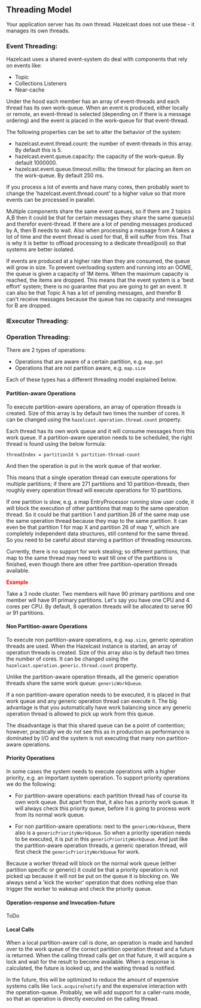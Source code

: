 ## Threading Model

Your application server has its own thread. Hazelcast does not use these - it manages its own threads.

### Event Threading:

Hazelcast uses a shared event-system do deal with components that rely on events like:

* Topic
* Collections Listeners
* Near-cache 

Under the hood each member has an array of event-threads and each thread has its own work-queue. When an event is produced,
either locally or remote, an event-thread is selected (depending on if there is a message ordering) and the event is placed
in the work-queue for that event-thread.

The following properties
can be set to alter the behavior of the system:

* hazelcast.event.thread.count: the number of event-threads in this array. By default this is 5.
* hazelcast.event.queue.capacity: the capacity of the work-queue. By default 1000000.
* hazelcast.event.queue.timeout.millis: the timeout for placing an item on the work-queue. By default 250 ms.

If you process a lot of events and have many cores, then probably want to change the 'hazelcast.event.thread.count' to
a higher value so that more events can be processed in parallel. 

Multiple components share the same event queues, so if there are 2 topics A,B then it could be that for certain messages
they share the same queue(s) and therefor event-thread. If there are a lot of pending messages produced by A, then B needs to wait.
Also when processing a message from A takes a lot of time and the event thread is used for that, B will suffer from this. 
That is why it is better to offload processing to a dedicate thread(pool) so that systems are better isolated.

If events are produced at a higher rate than they are consumed, the queue will grow in size. To prevent overloading system
and running into an OOME, the queue is given a capacity of 1M items. When the maximum capacity is reached, the items are
dropped. This means that the event system is a 'best effort' system; there is no guarantee that you are going to get an
event. It can also be that Topic A has a lot of pending messages, and therefor B can't receive messages because the queue
has no capacity and messages for B are dropped.

### IExecutor Threading:

### Operation Threading:

There are 2 types of operations:

* Operations that are aware of a certain partition, e.g. `map.get`
* Operations that are not partition aware, e.g. `map.size`

Each of these types has a different threading model explained below.

#### Partition-aware Operations

To execute partition-aware operations, an array of operation threads is created. Size of this array is by default two times the number of cores. It can be changed using the `hazelcast.operation.thread.count` property.

Each thread has its own work queue and it will consume messages from this work queue. If a partition-aware operation needs
to be scheduled, the right thread is found using the below formula:

`threadIndex = partitionId % partition-thread-count`

And then the operation is put in the work queue of that worker.

This means that a single operation thread can execute operations for multiple partitions; if there are 271 partitions and
10 partition-threads, then roughly every operation thread will execute operations for 10 partitions.

If one partition is slow, e.g. a map EntryProcessor running slow user code, it will block the execution of other partitions
that map to the same operation thread. So it could be that partition 1 and partition 26 of the same map use the same operation
thread because they map to the same partition. It can even be that partition 1 for map X and partition 26 of map Y, which
are completely independent data structures, still contend for the same thread. So you need to be careful about starving
a partition of threading resources.

Currently, there is no support for work stealing; so different partitions, that map to
the same thread may need to wait till one of the partitions is finished, even though there are other free partition-operation threads
available.

<font color='red'>**Example**</font>

Take a 3 node cluster. Two members will have 90 primary partitions and one member will have 91 primary partitions. Let's
say you have one CPU and 4 cores per CPU. By default, 8 operation threads will be allocated to serve 90 or 91 partitions.


#### Non Partition-aware Operations

To execute non partition-aware operations, e.g. `map.size`, generic operation threads are used. When the Hazelcast instance is started,
an array of operation threads is created. Size of this array also is by default two times the number of cores. It can be changed using the
`hazelcast.operation.generic.thread.count` property.

Unlike the partition-aware operation threads, all the generic operation threads share the same work queue: `genericWorkQueue`.

If a non partition-aware operation needs to be executed, it is placed in that work queue and any generic operation thread can execute it.
The big advantage is that you automatically have work balancing since any generic operation thread is allowed to pick up work from 
this queue.

The disadvantage is that this shared queue can be a point of contention; however, practically we do not see this as in production
as performance is dominated by I/O and the system is not executing that many non partition-aware operations.
 
#### Priority Operations
 
In some cases the system needs to execute operations with a higher priority, e.g. an important system operation. To support priority
operations we do the following:

* For partition-aware operations: each partition thread has of course its own work queue. But apart from that, it also has a priority
  work queue. It will always check this priority queue, before it is going to process work from its normal work queue.

* For non partition-aware operations: next to the `genericWorkQueue`, there also is a `genericPriorityWorkQueue`. So when a priority operation
 needs to be executed, it is put in this `genericPriorityWorkQueue`. And just like the partition-aware operation threads, a generic
 operation thread, will first check the `genericPriorityWorkQueue` for work. 
 
Because a worker thread will block on the normal work queue (either partition specific or generic) it could be that a priority operation
is not picked up because it will not be put on the queue it is blocking on. We always send a 'kick the worker' operation that does 
nothing else than trigger the worker to wakeup and check the priority queue. 

#### Operation-response and Invocation-future

ToDo

#### Local Calls

When a local partition-aware call is done, an operation is made and handed over to the work queue of the correct partition operation thread
and a future is returned. When the calling thread calls get on that future, it will acquire a lock and wait for the result 
to become available. When a response is calculated, the future is looked up, and the waiting thread is notified.  

In the future, this will be optimized to reduce the amount of expensive systems calls like `lock.acquire`/`notify` and the expensive
interaction with the operation-queue. Probably, we will add support for a caller-runs mode, so that an operation is directly executed on
the calling thread.